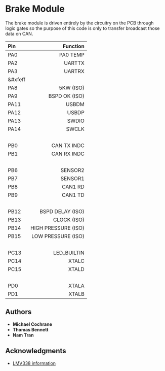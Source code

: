 #   Brake Module

The brake module is driven entirely by the circuitry on the PCB through logic gates so the purpose of this code is only to transfer broadcast those data on CAN. 

| Pin   | Function              |
|:----- |----------:            |
|PA0    | PA0 TEMP              |
|PA2    | UARTTX                |
|PA3    | UARTRX                |
|&#xfeff|                       |
|PA8    | 5KW (ISO)             |
|PA9    | BSPD OK (ISO)         |
|PA11   | USBDM                 |
|PA12   | USBDP                 |
|PA13   | SWDIO                 |
|PA14   | SWCLK                 |
|&#xfeff;                       |
|PB0    | CAN TX INDC           |
|PB1    | CAN RX INDC           |
|&#xfeff;|                      |
|PB6    | SENSOR2               |
|PB7    | SENSOR1               |
|PB8    | CAN1 RD               |
|PB9    | CAN1 TD               |
|&#xfeff;|                      |
|PB12   | BSPD DELAY (ISO)      |
|PB13   | CLOCK (ISO)           |   
|PB14   | HIGH PRESSURE (ISO)   |
|PB15   | LOW PRESSURE (ISO)    |
|&#xfeff;|                      |
|PC13   | LED_BUILTIN           |
|PC14   | XTALC                 |
|PC15   | XTALD                 |
|&#xfeff;|                      |
|PD0    | XTALA                 |
|PD1    | XTALB                 |   

## Authors
* **Michael Cochrane**
* **Thomas Bennett**
* **Nam Tran**

## Acknowledgments
* [LMV338 information](https://forum.arduino.cc/index.php?topic=285688.15)
